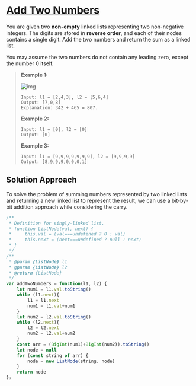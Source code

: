# [Add Two Numbers](https://leetcode.cn/problems/add-two-numbers/)

You are given two **non-empty** linked lists representing two non-negative integers. The digits are stored in **reverse order**, and each of their nodes contains a single digit. Add the two numbers and return the sum as a linked list.

You may assume the two numbers do not contain any leading zero, except the number 0 itself.

> **Example 1:**
>
> ![img](https://assets.leetcode.com/uploads/2020/10/02/addtwonumber1.jpg)
>
> ```
> Input: l1 = [2,4,3], l2 = [5,6,4]
> Output: [7,0,8]
> Explanation: 342 + 465 = 807.
> ```
>
> **Example 2:**
>
> ```
> Input: l1 = [0], l2 = [0]
> Output: [0]
> ```
>
> **Example 3:**
>
> ```
> Input: l1 = [9,9,9,9,9,9,9], l2 = [9,9,9,9]
> Output: [8,9,9,9,0,0,0,1]
> ```

## Solution Approach

To solve the problem of summing numbers represented by two linked lists and returning a new linked list to represent the result, we can use a bit-by-bit addition approach while considering the carry.

```js
/**
 * Definition for singly-linked list.
 * function ListNode(val, next) {
 *     this.val = (val===undefined ? 0 : val)
 *     this.next = (next===undefined ? null : next)
 * }
 */
/**
 * @param {ListNode} l1
 * @param {ListNode} l2
 * @return {ListNode}
 */
var addTwoNumbers = function(l1, l2) {
    let num1 = l1.val.toString()
    while (l1.next){
        l1 = l1.next
        num1 = l1.val+num1
    }
    let num2 = l2.val.toString()
    while (l2.next){
        l2 = l2.next
        num2 = l2.val+num2
    }
    const arr = (BigInt(num1)+BigInt(num2)).toString()
    let node = null
    for (const string of arr) {
        node = new ListNode(string, node)
    }
    return node
};
```

